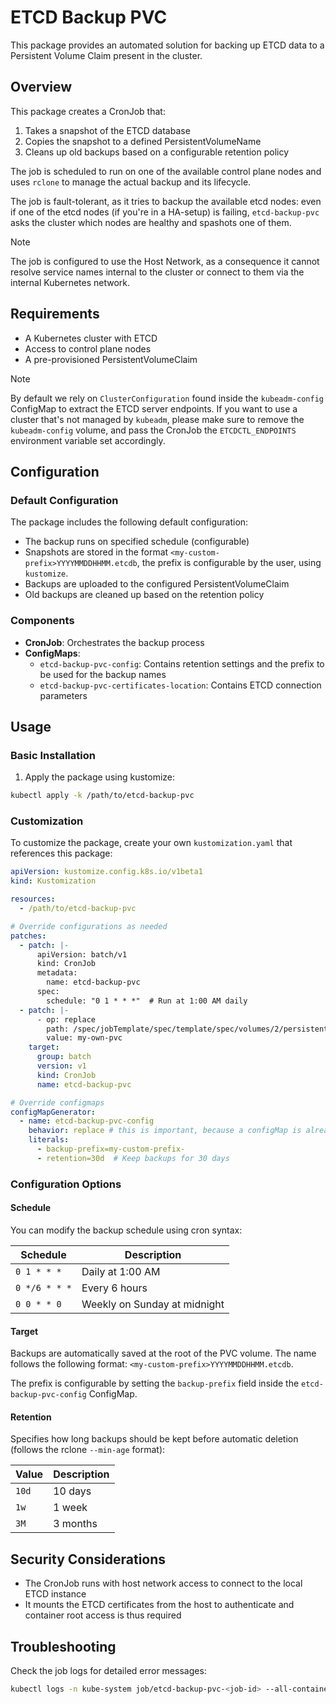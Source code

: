 # ETCD Backup PVC

This package provides an automated solution for backing up ETCD data to a Persistent Volume Claim present in the cluster.

## Overview

This package creates a CronJob that:

1. Takes a snapshot of the ETCD database
2. Copies the snapshot to a defined PersistentVolumeName
3. Cleans up old backups based on a configurable retention policy

The job is scheduled to run on one of the available control plane nodes and uses `rclone` to manage the actual backup and its lifecycle.

The job is fault-tolerant, as it tries to backup the available etcd nodes:
even if one of the etcd nodes (if you're in a HA-setup) is failing,
`etcd-backup-pvc` asks the cluster which nodes are healthy and spashots one of
them.

> [!NOTE]
> The job is configured to use the Host Network, as a consequence it cannot resolve service names internal to the cluster or connect to them via the internal Kubernetes network.

## Requirements

- A Kubernetes cluster with ETCD
- Access to control plane nodes
- A pre-provisioned PersistentVolumeClaim

> [!NOTE]
> By default we rely on `ClusterConfiguration` found inside the `kubeadm-config` ConfigMap to
> extract the ETCD server endpoints. If you want to use a cluster that's not managed by
> `kubeadm`, please make sure to remove the `kubeadm-config` volume, and pass the CronJob the
> `ETCDCTL_ENDPOINTS` environment variable set accordingly.

## Configuration

### Default Configuration

The package includes the following default configuration:

- The backup runs on specified schedule (configurable)
- Snapshots are stored in the format `<my-custom-prefix>YYYYMMDDHHMM.etcdb`, the prefix is configurable by the user, using `kustomize`.
- Backups are uploaded to the configured PersistentVolumeClaim
- Old backups are cleaned up based on the retention policy

### Components

- **CronJob**: Orchestrates the backup process
- **ConfigMaps**:
  - `etcd-backup-pvc-config`: Contains retention settings and the prefix to be used for the backup names
  - `etcd-backup-pvc-certificates-location`: Contains ETCD connection parameters

## Usage

### Basic Installation

1. Apply the package using kustomize:

```bash
kubectl apply -k /path/to/etcd-backup-pvc
```

### Customization

To customize the package, create your own `kustomization.yaml` that references this package:

```yaml
apiVersion: kustomize.config.k8s.io/v1beta1
kind: Kustomization

resources:
  - /path/to/etcd-backup-pvc

# Override configurations as needed
patches:
  - patch: |-
      apiVersion: batch/v1
      kind: CronJob
      metadata:
        name: etcd-backup-pvc
      spec:
        schedule: "0 1 * * *"  # Run at 1:00 AM daily
  - patch: |-
      - op: replace
        path: /spec/jobTemplate/spec/template/spec/volumes/2/persistentVolumeClaim/claimName
        value: my-own-pvc
    target:
      group: batch
      version: v1
      kind: CronJob
      name: etcd-backup-pvc

# Override configmaps
configMapGenerator:
  - name: etcd-backup-pvc-config
    behavior: replace # this is important, because a configMap is already defined with some defaults
    literals:
      - backup-prefix=my-custom-prefix-
      - retention=30d  # Keep backups for 30 days
```

### Configuration Options

#### Schedule

You can modify the backup schedule using cron syntax:

| Schedule | Description |
|----------|-------------|
| `0 1 * * *` | Daily at 1:00 AM |
| `0 */6 * * *` | Every 6 hours |
| `0 0 * * 0` | Weekly on Sunday at midnight |

#### Target

Backups are automatically saved at the root of the PVC volume. The name follows the following format: `<my-custom-prefix>YYYYMMDDHHMM.etcdb`.

The prefix is configurable by setting the `backup-prefix` field inside the `etcd-backup-pvc-config` ConfigMap.

#### Retention

Specifies how long backups should be kept before automatic deletion (follows the rclone `--min-age` format):

| Value | Description |
|-------|-------------|
| `10d` | 10 days |
| `1w` | 1 week |
| `3M` | 3 months |

## Security Considerations

- The CronJob runs with host network access to connect to the local ETCD instance
- It mounts the ETCD certificates from the host to authenticate and container root access is thus required

## Troubleshooting

Check the job logs for detailed error messages:

```bash
kubectl logs -n kube-system job/etcd-backup-pvc-<job-id> --all-containers
```
